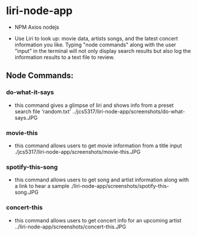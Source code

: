 # liri-node-app
- NPM Axios nodejs 
+ Use Liri to look up: movie data, artists songs, and the latest concert information you like.
Typing "node commands" along with the user "input" in the terminal will not only display search results but also log the information results to a text file to review.
## Node Commands:
### do-what-it-says 
- this command gives a glimpse of liri and shows info from a preset search file 'random.txt'
../jcs5317/liri-node-app/screenshots/do-what-says.JPG
### movie-this
- this command allows users to get movie information from a title input
./jcs5317/liri-node-app/screenshots/movie-this.JPG
### spotify-this-song
- this command allows users to get song and artist information along with a link to hear a sample
./liri-node-app/screenshots/spotify-this-song.JPG
### concert-this
- this command allows users to get concert info for an upcoming artist
../liri-node-app/screenshots/concert-this.JPG
